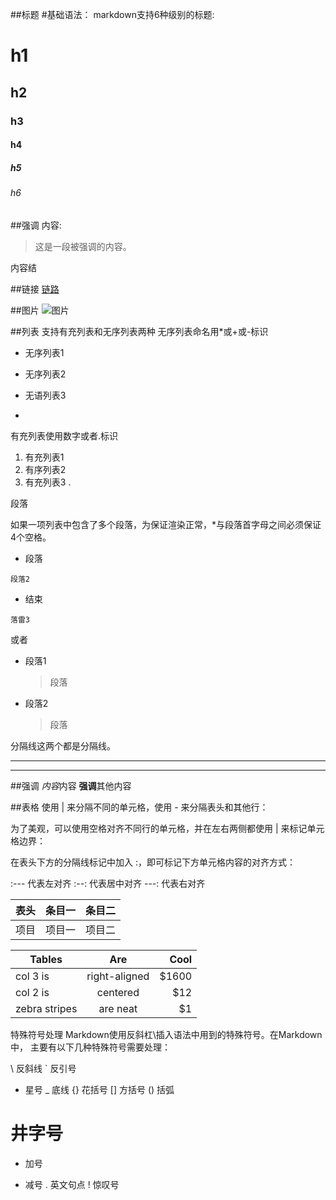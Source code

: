 ##标题
#基础语法：
markdown支持6种级别的标题:
# h1
## h2
### h3
#### h4
##### h5
###### h6



##强调
内容:
>这是一段被强调的内容。
>
内容结


##链接
[链路](http://www.baidu.com)

##图片
![图片](https://timgsa.baidu.com/timg?image&quality=80&size=b9999_10000&sec=1605375643585&di=359a04c925e7ff35d10c2f9e0b41e888&imgtype=0&src=http%3A%2F%2Fa0.att.hudong.com%2F52%2F62%2F31300542679117141195629117826.jpg)


##列表
支持有充列表和无序列表两种 
无序列表命名用*或+或-标识
* 无序列表1
+ 无序列表2
- 无语列表3

*
有充列表使用数字或者.标识
1. 有充列表1
2. 有序列表2
3. 有充列表3
.



段落

如果一项列表中包含了多个段落，为保证渲染正常，*与段落首字母之间必须保证4个空格。

*    段落


    段落2
*    结束
    
    落雷3    

或者
* 段落1
    >段落
    >
* 段落2
    >段落
    >


分隔线这两个都是分隔线。
***
---


##强调
*内容*内容
**强调**其他内容



##表格
使用 | 来分隔不同的单元格，使用 - 来分隔表头和其他行：

为了美观，可以使用空格对齐不同行的单元格，并在左右两侧都使用 | 来标记单元格边界：

在表头下方的分隔线标记中加入 :，即可标记下方单元格内容的对齐方式：

:--- 代表左对齐
:--: 代表居中对齐
---: 代表右对齐



表头|条目一|条目二
:---:|:---:|:---:
项目|项目一|项目二


| Tables        | Are           | Cool  |
| ------------- |:-------------:| -----:|
| col 3 is      | right-aligned | $1600 |
| col 2 is      | centered      |   $12 |
| zebra stripes | are neat      |    $1 |




特殊符号处理
Markdown使用反斜杠\插入语法中用到的特殊符号。在Markdown中，
主要有以下几种特殊符号需要处理：

\   反斜线
`   反引号
*   星号
_   底线
{}  花括号
[]  方括号
()  括弧
#   井字号
+   加号
-   减号
.   英文句点
!   惊叹号


